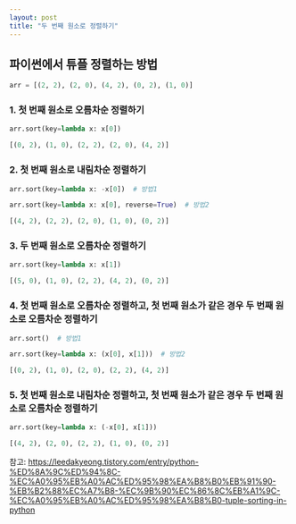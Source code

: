 ```yaml
---
layout: post
title: "두 번째 원소로 정렬하기" 
---
```

## 파이썬에서 튜플 정렬하는 방법

```python
arr = [(2, 2), (2, 0), (4, 2), (0, 2), (1, 0)]
```

### 1. 첫 번째 원소로 오름차순 정렬하기

```python
arr.sort(key=lambda x: x[0])

[(0, 2), (1, 0), (2, 2), (2, 0), (4, 2)]
```

### 2. 첫 번째 원소로 내림차순 정렬하기

```python
arr.sort(key=lambda x: -x[0])  # 방법1

arr.sort(key=lambda x: x[0], reverse=True)  # 방법2

[(4, 2), (2, 2), (2, 0), (1, 0), (0, 2)]
```

### 3. 두 번째 원소로 오름차순 정렬하기

```python
arr.sort(key=lambda x: x[1])

[(5, 0), (1, 0), (2, 2), (4, 2), (0, 2)]
```

### 4. 첫 번째 원소로 오름차순 정렬하고, 첫 번째 원소가 같은 경우 두 번째 원소로 오름차순 정렬하기

```python
arr.sort()  # 방법1

arr.sort(key=lambda x: (x[0], x[1]))  # 방법2

[(0, 2), (1, 0), (2, 0), (2, 2), (4, 2)]
```

### 5. 첫 번째 원소로 내림차순 정렬하고, 첫 번째 원소가 같은 경우 두 번째 원소로 오름차순 정렬하기

```python
arr.sort(key=lambda x: (-x[0], x[1]))

[(4, 2), (2, 0), (2, 2), (1, 0), (0, 2)]
```

참고: https://leedakyeong.tistory.com/entry/python-%ED%8A%9C%ED%94%8C-%EC%A0%95%EB%A0%AC%ED%95%98%EA%B8%B0%EB%91%90-%EB%B2%88%EC%A7%B8-%EC%9B%90%EC%86%8C%EB%A1%9C-%EC%A0%95%EB%A0%AC%ED%95%98%EA%B8%B0-tuple-sorting-in-python

